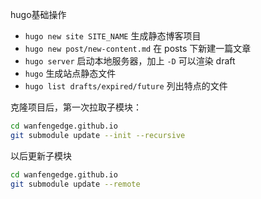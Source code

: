 hugo基础操作

* `hugo new site SITE_NAME` 生成静态博客项目
* `hugo new post/new-content.md` 在 posts 下新建一篇文章
* `hugo server` 启动本地服务器，加上 `-D` 可以渲染 draft
* `hugo` 生成站点静态文件
* `hugo list drafts/expired/future` 列出特点的文件

克隆项目后，第一次拉取子模块：

```bash
cd wanfengedge.github.io
git submodule update --init --recursive
```

以后更新子模块

```bash
cd wanfengedge.github.io
git submodule update --remote
```

